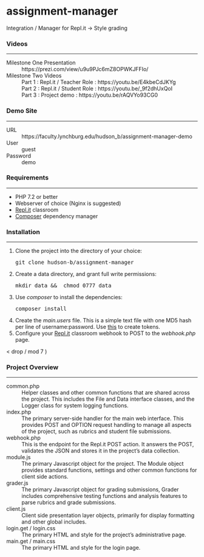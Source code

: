 # assignment-manager
Integration / Manager for Repl.it -> Style grading 

<h3>Videos</h3>
<hr>
<dl>
 <dt>Milestone One Presentation</dt>
 <dd>https://prezi.com/view/u9u9PJc6mZ8OPWKJFFIo/</dd>
 <dt>Milestone Two Videos</dt>
 <dd>
Part 1 : Repl.it / Teacher Role : https://youtu.be/E4kbeCdJKYg<br>
Part 2 : Repl.it / Student Role : https://youtu.be/_9f2dhUxQoI<br>
Part 3 : Project demo : https://youtu.be/rAQVYo93CG0<br>
 </dd>
</dl>


<h3>Demo Site</h3>
<hr>
<dl>
 <dt>URL</dt><dd>https://faculty.lynchburg.edu/hudson_b/assignment-manager-demo</dd>
 <dt>User</dt><dd>guest</dd>
 <dt>Password</dt><dd>demo</dd>
</dl>


<h3>Requirements</h3>
<hr>
<ul>
 <li>PHP 7.2 or better</li>
 <li>Webserver of choice (Nginx is suggested)</li>
 <li><a href="https://repl.it">Repl.it</a> classroom</li>
 <li><a href="https://getcomposer.org">Composer</a> dependency manager</li>
</ul>

<h3>Installation</h3>
<hr>
<ol>
    <li>
     Clone the project into the directory of your choice:  <pre>git clone hudson-b/assignment-manager</pre>
    </li>
    <li>
      Create a data directory, and grant full write permissions:    <pre>mkdir data &&  chmod 0777 data</pre>
    </li>
    <li>
      Use <i>composer</i> to install the dependencies: <pre>composer install</pre>
    </li>
    <li>
     Create the <i>main.users</i> file.  This is a simple text file with one MD5 hash per line of username:password. Use <a href="https://www.md5hashgenerator.com/">this</a> to create tokens.
    </li>
    <li>
     Configure your <a href="https://repl.it">Repl.it</a> classroom webhook to POST to the <i>webhook.php</i> page.
    </li>
</ol>
< drop / mod 7 )


<h3>Project Overview</h3>
<hr>
<dl>
 <dt>common.php</dt>
 <dd>Helper classes and other common functions that are shared across the project.  This includes the File and Data interface classes, and the Logger class for system logging functions.</dd>

 <dt>index.php</dt>
 <dd>The primary server-side handler for the main web interface.  This provides POST and OPTION request handling to manage all aspects of the project, such as rubrics and student file submissions.</dd>

 <dt>webhook.php</dt>
 <dd>This is the endpoint for the Repl.it POST action.  It answers the POST, validates the JSON and stores it in the project’s data collection.</dd>

 <dt>module.js</dt>
 <dd>The primary Javascript object for the project.  The Module object provides standard functions, settings and other common functions for client side actions.</dd>

 <dt>grader.js</dt>
 <dd>The primary Javascript object for grading submissions, Grader includes comprehensive testing functions and analysis features to parse rubrics and grade submissions.</dd>

 <dt>client.js</dt>
 <dd>Client side presentation layer objects, primarily for display formatting and other global includes.</dd>

 <dt>login.get / login.css</dt>
 <dd>The primary HTML and style for the project’s administrative page.</dd>

 <dt>main.get / main.css</dt>
 <dd>The primary HTML and style for the login page.</dd>
</dl>




